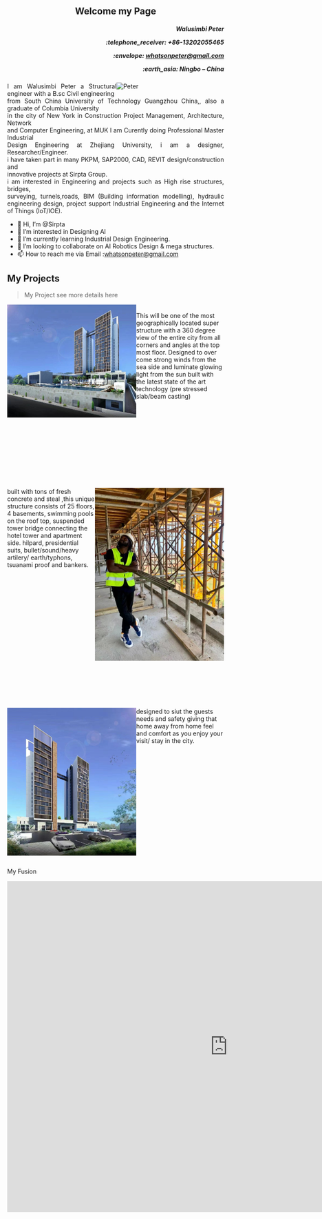 <h2 align="center"> Welcome my Page </h2>
<h5 align="right"><p>Walusimbi Peter</p><p>:telephone_receiver: +86-13202055465</p> 
<p>:envelope: <a href = "whatsonpeter@gmail.com"> whatsonpeter@gmail.com</a> </p> <p align = "right">:earth_asia: Ningbo – China </p></h5> 
 <img style="float: right;" alt= "Peter"  width ="250" src="img/WeChat%20Image_202211042346512.jpg" >

<!-- <picture>
  <source media="(prefers-color-scheme: dark)" srcset="../img/BOT.jPG">
  <source media="(prefers-color-scheme: light)" srcset="../img/BOT.JPG">
  <img alt="Shows an illustrated sun in light mode and a moon with stars in dark mode." src="../img/IMG_6278.JPG">
</picture> -->
<p style='text-align: justify;'>
 I am Walusimbi Peter a Structural engineer with a B.sc Civil engineering <br> from South China  University of Technology Guangzhou China,, also a graduate of Columbia University <br> in the city of New York in Construction Project Management, Architecture, Network <br>and Computer Engineering, at MUK I am Curently  doing Professional Master Industrial<br>Design Engineering at Zhejiang University, i am a designer, Researcher/Engineer.<br>
 i have taken part in many PKPM, SAP2000, CAD, REVIT design/construction and<br> innovative projects at Sirpta Group.<br>
i am interested in Engineering and projects such as High rise structures, bridges, <br>surveying, turnels,roads, BIM (Building information modelling), hydraulic engineering design, project support Industrial Engineering and the Internet of Things (IoT/IOE). </p>

- 👋 Hi, I’m @Sirpta
- 👀 I’m interested in Designing AI
- 🌱 I’m currently learning Industrial Design Engineering.
- 💞️ I’m looking to collaborate on AI Robotics Design & mega structures.
- 📫 How to reach me via Email :whatsonpeter@gmail.com




## My Projects ##


> My Project  see more details here  

<img style="float: left;" width="300" src="../img/WeChat%20Image_20221104234651.jpg">
<br/>
This will be one of the most geographically located super structure with a 360 degree view of the entire city from all corners and angles at the top most floor. Designed to over come strong winds from the sea side and luminate glowing light from the sun built with the latest state of the art technology (pre stressed slab/beam casting) 
<br>
<br>
<br>
<br>
<br>
<br>
<br>
<br>
<br>
<br>
<br>
<br>
<br>
<img style="float: right;" width="300" src="../img/WeChat%20Image_202211042346511.jpg">
built with tons of fresh concrete and steal ,this unique structure consists of 25 floors, 4 basements, swimming pools on the roof top, suspended tower bridge connecting the hotel tower and apartment side. hilpard, presidential suits, bullet/sound/heavy artilery/ earth/typhons, tsuanami proof and bankers.
<br>
<br>
<br>
<br>
<br>
<br>
<br>
<br>
<br>
<br>
<br>
<br>
<br>
<br>
<br>
<br>
<br>
<br>
<br>
<br>
<img style="float: left;" width="300" src="../img/WeChat%20Image_202211042346515.jpg">
designed to siut the guests needs and safety giving that home away from home feel and comfort as you enjoy your visit/ stay in the city.
<br>
<br>
<br>
<br>
<br>
<br>
<br>
<br>
<br>
<br>
<br>
<br>
<br>
<br>
<br>
<br>
<br>
<p style='text-align: left;'>
My Fusion 
</p>

<iframe src="https://myhub.autodesk360.com/ue2fba46f/shares/public/SH9285eQTcf875d3c53903b9d04fb3842395?mode=embed" width="1024" height="768" allowfullscreen="true" webkitallowfullscreen="true" mozallowfullscreen="true"  frameborder="0"></iframe>
